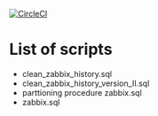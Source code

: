 [![CircleCI](https://circleci.com/bb/devops_sysops/sql/tree/master.svg?style=svg)](https://circleci.com/bb/devops_sysops/sql/tree/master)

# List of scripts #

* clean_zabbix_history.sql
* clean_zabbix_history_version_II.sql
* parttioning procedure zabbix.sql
* zabbix.sql